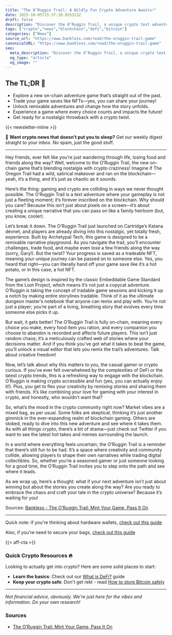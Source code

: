 ```yaml
---
title: "The O’Ruggin Trail: A Wildly Fun Crypto Adventure Awaits!"
date: 2025-10-05T15:37:10.855321Z
draft: false
description: "Discover the O’Ruggin Trail, a unique crypto text adventure that lets you play, trade, and remix your own story in the crypto space!"
tags: ["crypto","news","blockchain","defi","bitcoin"]
categories: ["News"]
source_url: "https://www.bankless.com/read/the-oruggin-trail-game"
canonicalURL: "https://www.bankless.com/read/the-oruggin-trail-game"
seo:
  meta_description: "Discover the O’Ruggin Trail, a unique crypto text adventure that lets you play, trade, and remix your own story in the crypto space!"
  og_type: "article"
  og_image: ""
---
```


## The TL;DR 📝

- Explore a new on-chain adventure game that’s straight out of the past.
- Trade your game saves like NFTs—yes, you can share your journey!
- Unlock remixable adventures and change how the story unfolds.
- Experience a game where every choice counts and impacts the future!
- Get ready for a nostalgic throwback with a crypto twist.

{{< newsletter-inline >}}

📧 **Want crypto news that doesn't put you to sleep?** Get our weekly digest straight to your inbox. No spam, just the good stuff.

---

Hey friends, ever felt like you’re just wandering through life, losing food and friends along the way? Well, welcome to the O’Ruggin Trail, the new on-chain game that’s blending nostalgia with crypto craziness! Imagine if The Oregon Trail had a wild, satirical makeover and ran on the blockchain—yeah, it’s a thing, and it’s just as chaotic as it sounds.

Here’s the thing: gaming and crypto are colliding in ways we never thought possible. The O’Ruggin Trail is a text adventure where your gameplay is not just a fleeting moment; it’s forever inscribed on the blockchain. Why should you care? Because this isn’t just about pixels on a screen—it’s about creating a unique narrative that you can pass on like a family heirloom (but, you know, cooler).

Let’s break it down. The O’Ruggin Trail just launched on Cartridge’s Katana devnet, and players are already diving into this nostalgic, yet totally fresh, experience. Built by Archetypal Tech, this game is designed to be a remixable narrative playground. As you navigate the trail, you’ll encounter challenges, trade food, and maybe even lose a few friends along the way (sorry, Gary!). But the twist? Your progress is saved as a tradeable NFT, meaning your unique journey can be passed on to someone else. Yes, you heard that right—you can literally hand off your game save like it’s a hot potato, or in this case, a hot NFT.

The game’s design is inspired by the classic Embeddable Game Standard from the Loot Project, which means it’s not just a copycat adventure. O’Ruggin is taking the concept of tradable game sessions and kicking it up a notch by making entire storylines tradable. Think of it as the ultimate dungeon master’s notebook that anyone can remix and play with. You’re not just a player; you’re part of a living, breathing story that evolves every time someone else picks it up.

But wait, it gets better! The O’Ruggin Trail is fully on-chain, meaning every choice you make, every food item you ration, and every companion you choose to abandon is recorded and affects future players. This isn’t just random chaos; it’s a meticulously crafted web of stories where your decisions matter. And if you think you’ve got what it takes to beat the game, you’ll unlock a visual editor that lets you remix the trail’s adventures. Talk about creative freedom!

Now, let’s talk about why this matters to you, the casual gamer or crypto curious. If you’ve ever felt overwhelmed by the complexities of DeFi or the latest crypto trends, this is a refreshing way to engage with the blockchain. O’Ruggin is making crypto accessible and fun (yes, you can actually enjoy it!). Plus, you get to flex your creativity by remixing stories and sharing them with friends. It’s like combining your love for gaming with your interest in crypto, and honestly, who wouldn’t want that?

So, what’s the mood in the crypto community right now? Market vibes are a mixed bag, as per usual. Some folks are skeptical, thinking it’s just another gimmick in the ever-expanding realm of blockchain gaming. Others are stoked, ready to dive into this new adventure and see where it takes them. As with all things crypto, there’s a bit of drama—just check out Twitter if you want to see the latest hot takes and memes surrounding the launch.

In a world where everything feels uncertain, the O’Ruggin Trail is a reminder that there’s still fun to be had. It’s a space where creativity and community collide, allowing players to shape their own narratives while trading digital collectibles. So, whether you’re a seasoned gamer or just someone looking for a good time, the O’Ruggin Trail invites you to step onto the path and see where it leads.

As we wrap up, here’s a thought: what if your next adventure isn’t just about winning but about the stories you create along the way? Are you ready to embrace the chaos and craft your tale in the crypto universe? Because it’s waiting for you!

Sources: [Bankless - The O’Ruggin Trail: Mint Your Game, Pass It On](https://www.bankless.com/read/the-oruggin-trail-game)

---

Quick note: if you're thinking about hardware wallets, [check out this guide](/pages/best-hardware-wallets/)

Also, if you're need to secure your bags, [check out this guide](/pages/how-to-store-bitcoin-safely/)

{{< aff-cta >}}

### Quick Crypto Resources 🔥

Looking to actually get into crypto? Here are some solid places to start:
- **Learn the basics**: Check out our [What is DeFi?](/pages/what-is-defi/) guide
- **Keep your crypto safe**: Don't get rekt - read [How to store Bitcoin safely](/pages/how-to-store-bitcoin-safely/)


---

_Not financial advice, obviously. We're just here for the vibes and information. Do your own research!_

### Sources
- [The O’Ruggin Trail: Mint Your Game, Pass It On](https://www.bankless.com/read/the-oruggin-trail-game)

